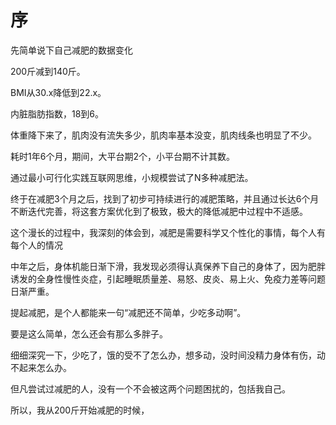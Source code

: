 # 序
先简单说下自己减肥的数据变化

200斤减到140斤。

BMI从30.x降低到22.x。

内脏脂肪指数，18到6。

体重降下来了，肌肉没有流失多少，肌肉率基本没变，肌肉线条也明显了不少。

耗时1年6个月，期间，大平台期2个，小平台期不计其数。

通过最小可行化实践互联网思维，小规模尝试了N多种减肥法。

终于在减肥3个月之后，找到了初步可持续进行的减肥策略，并且通过长达6个月不断迭代完善，将这套方案优化到了极致，极大的降低减肥中过程中不适感。

这个漫长的过程中，我深刻的体会到，减肥是需要科学又个性化的事情，每个人有每个人的情况

中年之后，身体机能日渐下滑，我发现必须得认真保养下自己的身体了，因为肥胖诱发的全身性慢性炎症，引起睡眠质量差、易怒、皮炎、易上火、免疫力差等问题日渐严重。


提起减肥，是个人都能来一句“减肥还不简单，少吃多动啊”。

要是这么简单，怎么还会有那么多胖子。

细细深究一下，少吃了，饿的受不了怎么办，想多动，没时间没精力身体有伤，动不起来怎么办。

但凡尝试过减肥的人，没有一个不会被这两个问题困扰的，包括我自己。

所以，我从200斤开始减肥的时候，